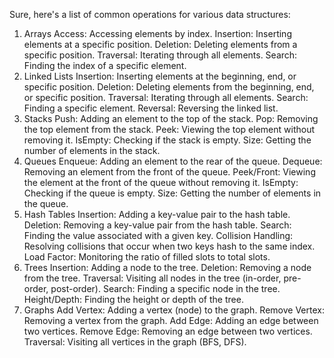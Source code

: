 
Sure, here's a list of common operations for various data structures:

1. Arrays
    Access: Accessing elements by index.
    Insertion: Inserting elements at a specific position.
    Deletion: Deleting elements from a specific position.
    Traversal: Iterating through all elements.
    Search: Finding the index of a specific element.
2. Linked Lists
    Insertion: Inserting elements at the beginning, end, or specific position.
    Deletion: Deleting elements from the beginning, end, or specific position.
    Traversal: Iterating through all elements.
    Search: Finding a specific element.
    Reversal: Reversing the linked list.
3. Stacks
    Push: Adding an element to the top of the stack.
    Pop: Removing the top element from the stack.
    Peek: Viewing the top element without removing it.
    IsEmpty: Checking if the stack is empty.
    Size: Getting the number of elements in the stack.
4. Queues
    Enqueue: Adding an element to the rear of the queue.
    Dequeue: Removing an element from the front of the queue.
    Peek/Front: Viewing the element at the front of the queue without removing it.
    IsEmpty: Checking if the queue is empty.
    Size: Getting the number of elements in the queue.
5. Hash Tables
    Insertion: Adding a key-value pair to the hash table.
    Deletion: Removing a key-value pair from the hash table.
    Search: Finding the value associated with a given key.
    Collision Handling: Resolving collisions that occur when two keys hash to the same index.
    Load Factor: Monitoring the ratio of filled slots to total slots.
6. Trees
    Insertion: Adding a node to the tree.
    Deletion: Removing a node from the tree.
    Traversal: Visiting all nodes in the tree (in-order, pre-order, post-order).
    Search: Finding a specific node in the tree.
    Height/Depth: Finding the height or depth of the tree.
7. Graphs
    Add Vertex: Adding a vertex (node) to the graph.
    Remove Vertex: Removing a vertex from the graph.
    Add Edge: Adding an edge between two vertices.
    Remove Edge: Removing an edge between two vertices.
    Traversal: Visiting all vertices in the graph (BFS, DFS).